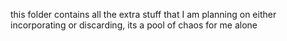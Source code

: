this folder contains all the extra stuff that I am planning
on either incorporating or discarding, its a pool of chaos for me alone